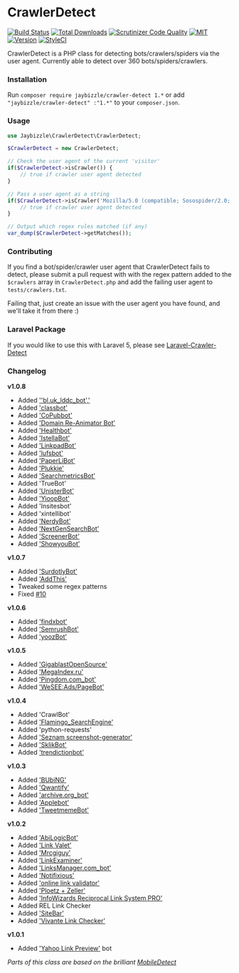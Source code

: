 CrawlerDetect
=======
[![Build Status](https://img.shields.io/travis/JayBizzle/Crawler-Detect/master.svg?style=flat-square)](https://travis-ci.org/JayBizzle/Crawler-Detect) [![Total Downloads](https://img.shields.io/packagist/dt/JayBizzle/Crawler-Detect.svg?style=flat-square)](https://packagist.org/packages/jaybizzle/crawler-detect)
[![Scrutinizer Code Quality](https://img.shields.io/scrutinizer/g/JayBizzle/Crawler-Detect.svg?style=flat-square)](https://scrutinizer-ci.com/g/JayBizzle/Crawler-Detect/?branch=master) [![MIT](https://img.shields.io/badge/license-MIT-ff69b4.svg?style=flat-square)](https://github.com/JayBizzle/Crawler-Detect) [![Version](https://img.shields.io/packagist/v/jaybizzle/Crawler-Detect.svg?style=flat-square)](https://packagist.org/packages/jaybizzle/crawler-detect) [![StyleCI](https://styleci.io/repos/32755917/shield)](https://styleci.io/repos/32755917)

CrawlerDetect is a PHP class for detecting bots/crawlers/spiders via the user agent. Currently able to detect over 360 bots/spiders/crawlers.

### Installation
Run `composer require jaybizzle/crawler-detect 1.*` or add `"jaybizzle/crawler-detect" :"1.*"` to your `composer.json`.

### Usage
```PHP
use Jaybizzle\CrawlerDetect\CrawlerDetect;

$CrawlerDetect = new CrawlerDetect;

// Check the user agent of the current 'visitor'
if($CrawlerDetect->isCrawler()) {
	// true if crawler user agent detected
}

// Pass a user agent as a string
if($CrawlerDetect->isCrawler('Mozilla/5.0 (compatible; Sosospider/2.0; +http://help.soso.com/webspider.htm)')) {
	// true if crawler user agent detected
}

// Output which regex rules matched (if any)
var_dump($CrawlerDetect->getMatches());
```

### Contributing
If you find a bot/spider/crawler user agent that CrawlerDetect fails to detect, please submit a pull request with with the regex pattern added to the `$crawlers` array in `CrawlerDetect.php` and add the failing user agent to `tests/crawlers.txt`.

Failing that, just create an issue with the user agent you have found, and we'll take it from there :)

### Laravel Package
If you would like to use this with Laravel 5, please see [Laravel-Crawler-Detect](https://github.com/JayBizzle/Laravel-Crawler-Detect)

### Changelog
**v1.0.8**
 - Added [''bl.uk_lddc_bot','](http://www.bl.uk/aboutus/legaldeposit/websites/websites/faqswebmaster/)
 - Added ['classbot'](http://allclasses.com)
 - Added ['CoPubbot'](http://www.copub.com/bot.php)
 - Added ['Domain Re-Animator Bot'](http://domainreanimator.com)
 - Added ['Healthbot'](http://HealthHaven.com)
 - Added ['IstellaBot'](http://www.tiscali.it/)
 - Added ['LinkpadBot'](http://www.linkpad.ru)
 - Added ['lufsbot'](http://www.lufs.org/bot.html)
 - Added ['PaperLiBot'](http://support.paper.li/entries/20023257-what-is-paper-li)
 - Added ['Plukkie'](http://www.botje.com/plukkie.htm)
 - Added ['SearchmetricsBot'](http://www.searchmetrics.com/en/searchmetrics-bot/)
 - Added 'TrueBot'
 - Added ['UnisterBot'](http://www.unister.de/)
 - Added ['YioopBot'](http://173.13.143.74/bot.php)
 - Added 'Insitesbot'
 - Added 'xintellibot'
 - Added ['NerdyBot'](http://nerdybot.com/)
 - Added ['NextGenSearchBot'](http://www.zoominfo.com/About/misc/NextGenSearchBot.aspx)
 - Added ['ScreenerBot'](http://www.ScreenerBot.com)
 - Added ['ShowyouBot'](http://showyou.com/crawler)

**v1.0.7**
 - Added ['SurdotlyBot'](http://sur.ly/bot.html)
 - Added ['AddThis'](https://www.addthis.com)
 - Tweaked some regex patterns
 - Fixed [#10](https://github.com/JayBizzle/Crawler-Detect/issues/10)

**v1.0.6**
 - Added ['findxbot'](http://www.findxbot.com)
 - Added ['SemrushBot'](http://www.semrush.com/bot.html)
 - Added ['yoozBot'](http://yooz.ir)

**v1.0.5**
 - Added ['GigablastOpenSource'](https://github.com/gigablast/open-source-search-engine)
 - Added ['MegaIndex.ru'](http://megaindex.com/crawler)
 - Added ['Pingdom.com_bot'](http://www.pingdom.com/)
 - Added ['WeSEE:Ads/PageBot'](http://www.wesee.com/bot/)

**v1.0.4**
 - Added 'CrawlBot'
 - Added ['Flamingo_SearchEngine'](http://www.flamingosearch.com/bot)
 - Added 'python-requests'
 - Added ['Seznam screenshot-generator'](http://fulltext.sblog.cz/screenshot/)
 - Added ['SklikBot'](http://napoveda.sklik.cz/)
 - Added ['trendictionbot'](http://www.trendiction.de/bot)

**v1.0.3**
 - Added ['BUbiNG'](http://law.di.unimi.it/BUbiNG.html)
 - Added ['Qwantify'](https://www.qwant.com/)
 - Added ['archive.org_bot'](http://www.archive.org/details/archive.org_bot)
 - Added ['Applebot'](http://www.apple.com/go/applebot)
 - Added ['TweetmemeBot'](http://datasift.com/bot.html)

**v1.0.2**
 - Added ['AbiLogicBot'](http://www.abilogic.com/bot.html)
 - Added ['Link Valet'](http://www.htmlhelp.com/tools/valet/)
 - Added ['Mrcgiguy'](http://www.w3dir.com/cgi-bin)
 - Added ['LinkExaminer'](http://www.analogx.com/contents/download/network/lnkexam/Freeware.htm)
 - Added ['LinksManager.com_bot'](http://www.linksmanager.com/)
 - Added ['Notifixious'](http://notifixio.us)
 - Added ['online link validator'](http://www.dead-links.com/)
 - Added ['Ploetz + Zeller'](http://www.ploetz-zeller.de)
 - Added ['InfoWizards Reciprocal Link System PRO'](http://www.infowizards.com)
 - Added REL Link Checker
 - Added ['SiteBar'](http://sitebar.org/)
 - Added ['Vivante Link Checker'](http://www.vivante.com)

**v1.0.1**
 - Added ['Yahoo Link Preview'](https://help.yahoo.com/kb/mail/yahoo-link-preview-SLN23615.html) bot

_Parts of this class are based on the brilliant [MobileDetect](https://github.com/serbanghita/Mobile-Detect)_
